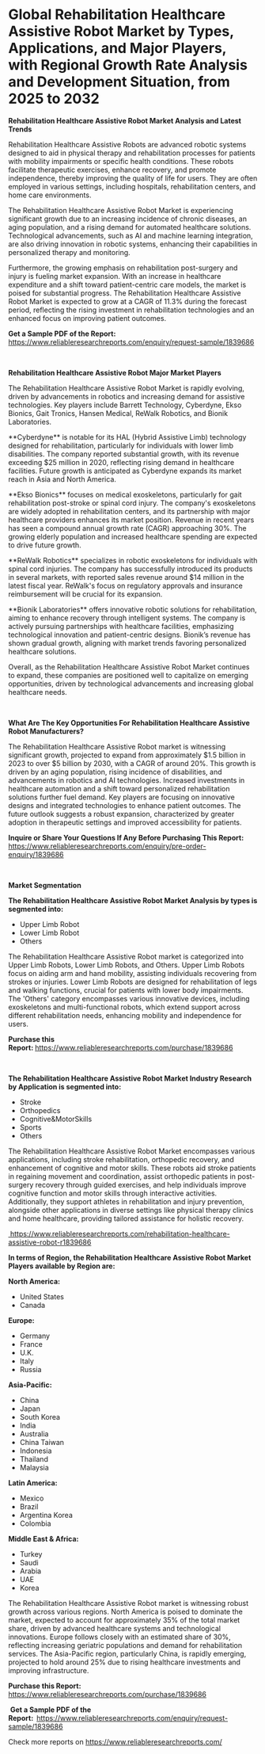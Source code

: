 <p><h1>Global Rehabilitation Healthcare Assistive Robot Market by Types, Applications, and Major Players, with Regional Growth Rate Analysis and Development Situation, from 2025 to 2032</h1></p><p><strong>Rehabilitation Healthcare Assistive Robot Market Analysis and Latest Trends</strong></p>
<p><p>Rehabilitation Healthcare Assistive Robots are advanced robotic systems designed to aid in physical therapy and rehabilitation processes for patients with mobility impairments or specific health conditions. These robots facilitate therapeutic exercises, enhance recovery, and promote independence, thereby improving the quality of life for users. They are often employed in various settings, including hospitals, rehabilitation centers, and home care environments.</p><p>The Rehabilitation Healthcare Assistive Robot Market is experiencing significant growth due to an increasing incidence of chronic diseases, an aging population, and a rising demand for automated healthcare solutions. Technological advancements, such as AI and machine learning integration, are also driving innovation in robotic systems, enhancing their capabilities in personalized therapy and monitoring.</p><p>Furthermore, the growing emphasis on rehabilitation post-surgery and injury is fueling market expansion. With an increase in healthcare expenditure and a shift toward patient-centric care models, the market is poised for substantial progress. The Rehabilitation Healthcare Assistive Robot Market is expected to grow at a CAGR of 11.3% during the forecast period, reflecting the rising investment in rehabilitation technologies and an enhanced focus on improving patient outcomes.</p></p>
<p><strong>Get a Sample PDF of the Report:&nbsp;</strong> <a href="https://www.reliableresearchreports.com/enquiry/request-sample/1839686?utm_campaign=3383&utm_medium=2&utm_source=Github&utm_content=ia&utm_term=06042025&utm_id=rehabilitation-healthcare-assistive-robot">https://www.reliableresearchreports.com/enquiry/request-sample/1839686</a></p>
<p>&nbsp;</p>
<p><strong>Rehabilitation Healthcare Assistive Robot Major Market Players</strong></p>
<p><p>The Rehabilitation Healthcare Assistive Robot Market is rapidly evolving, driven by advancements in robotics and increasing demand for assistive technologies. Key players include Barrett Technology, Cyberdyne, Ekso Bionics, Gait Tronics, Hansen Medical, ReWalk Robotics, and Bionik Laboratories.</p><p>**Cyberdyne** is notable for its HAL (Hybrid Assistive Limb) technology designed for rehabilitation, particularly for individuals with lower limb disabilities. The company reported substantial growth, with its revenue exceeding $25 million in 2020, reflecting rising demand in healthcare facilities. Future growth is anticipated as Cyberdyne expands its market reach in Asia and North America.</p><p>**Ekso Bionics** focuses on medical exoskeletons, particularly for gait rehabilitation post-stroke or spinal cord injury. The company's exoskeletons are widely adopted in rehabilitation centers, and its partnership with major healthcare providers enhances its market position. Revenue in recent years has seen a compound annual growth rate (CAGR) approaching 30%. The growing elderly population and increased healthcare spending are expected to drive future growth.</p><p>**ReWalk Robotics** specializes in robotic exoskeletons for individuals with spinal cord injuries. The company has successfully introduced its products in several markets, with reported sales revenue around $14 million in the latest fiscal year. ReWalk's focus on regulatory approvals and insurance reimbursement will be crucial for its expansion.</p><p>**Bionik Laboratories** offers innovative robotic solutions for rehabilitation, aiming to enhance recovery through intelligent systems. The company is actively pursuing partnerships with healthcare facilities, emphasizing technological innovation and patient-centric designs. Bionik’s revenue has shown gradual growth, aligning with market trends favoring personalized healthcare solutions.</p><p>Overall, as the Rehabilitation Healthcare Assistive Robot Market continues to expand, these companies are positioned well to capitalize on emerging opportunities, driven by technological advancements and increasing global healthcare needs.</p></p>
<p>&nbsp;</p>
<p><strong>What Are The Key Opportunities For Rehabilitation Healthcare Assistive Robot Manufacturers?</strong></p>
<p><p>The Rehabilitation Healthcare Assistive Robot market is witnessing significant growth, projected to expand from approximately $1.5 billion in 2023 to over $5 billion by 2030, with a CAGR of around 20%. This growth is driven by an aging population, rising incidence of disabilities, and advancements in robotics and AI technologies. Increased investments in healthcare automation and a shift toward personalized rehabilitation solutions further fuel demand. Key players are focusing on innovative designs and integrated technologies to enhance patient outcomes. The future outlook suggests a robust expansion, characterized by greater adoption in therapeutic settings and improved accessibility for patients.</p></p>
<p><strong>Inquire or Share Your Questions If Any Before Purchasing This Report:</strong> <a href="https://www.reliableresearchreports.com/enquiry/pre-order-enquiry/1839686?utm_campaign=3383&utm_medium=2&utm_source=Github&utm_content=ia&utm_term=06042025&utm_id=rehabilitation-healthcare-assistive-robot">https://www.reliableresearchreports.com/enquiry/pre-order-enquiry/1839686</a></p>
<p>&nbsp;</p>
<p><strong>Market Segmentation</strong></p>
<p><strong>The Rehabilitation Healthcare Assistive Robot Market Analysis by types is segmented into:</strong></p>
<p><ul><li>Upper Limb Robot</li><li>Lower Limb Robot</li><li>Others</li></ul></p>
<p><p>The Rehabilitation Healthcare Assistive Robot market is categorized into Upper Limb Robots, Lower Limb Robots, and Others. Upper Limb Robots focus on aiding arm and hand mobility, assisting individuals recovering from strokes or injuries. Lower Limb Robots are designed for rehabilitation of legs and walking functions, crucial for patients with lower body impairments. The 'Others' category encompasses various innovative devices, including exoskeletons and multi-functional robots, which extend support across different rehabilitation needs, enhancing mobility and independence for users.</p></p>
<p><strong>Purchase this Report:&nbsp;</strong><a href="https://www.reliableresearchreports.com/purchase/1839686?utm_campaign=3383&utm_medium=2&utm_source=Github&utm_content=ia&utm_term=06042025&utm_id=rehabilitation-healthcare-assistive-robot">https://www.reliableresearchreports.com/purchase/1839686</a></p>
<p>&nbsp;</p>
<p><strong>The Rehabilitation Healthcare Assistive Robot Market Industry Research by Application is segmented into:</strong></p>
<p><ul><li>Stroke</li><li>Orthopedics</li><li>Cognitive&MotorSkills</li><li>Sports</li><li>Others</li></ul></p>
<p><p>The Rehabilitation Healthcare Assistive Robot Market encompasses various applications, including stroke rehabilitation, orthopedic recovery, and enhancement of cognitive and motor skills. These robots aid stroke patients in regaining movement and coordination, assist orthopedic patients in post-surgery recovery through guided exercises, and help individuals improve cognitive function and motor skills through interactive activities. Additionally, they support athletes in rehabilitation and injury prevention, alongside other applications in diverse settings like physical therapy clinics and home healthcare, providing tailored assistance for holistic recovery.</p></p>
<p><a href="https://www.reliableresearchreports.com/rehabilitation-healthcare-assistive-robot-r1839686?utm_campaign=3383&utm_medium=2&utm_source=Github&utm_content=ia&utm_term=06042025&utm_id=rehabilitation-healthcare-assistive-robot">&nbsp;https://www.reliableresearchreports.com/rehabilitation-healthcare-assistive-robot-r1839686</a></p>
<p><strong>In terms of Region, the Rehabilitation Healthcare Assistive Robot Market Players available by Region are:</strong></p>
<p>
    <p> <strong> North America: </strong>
        <ul>
            <li>United States</li>
            <li>Canada</li>
        </ul>
        </p> 
    <p> <strong> Europe: </strong>
        <ul>
            <li>Germany</li>
            <li>France</li>
            <li>U.K.</li>
            <li>Italy</li>
            <li>Russia</li>
        </ul>
        </p> 
    <p> <strong> Asia-Pacific: </strong>
        <ul>
            <li>China</li>
            <li>Japan</li>
            <li>South Korea</li>
            <li>India</li>
            <li>Australia</li>
            <li>China Taiwan</li>
            <li>Indonesia</li>
            <li>Thailand</li>
            <li>Malaysia</li>
        </ul>
        </p> 
    <p> <strong> Latin America: </strong>
        <ul>
            <li>Mexico</li>
            <li>Brazil</li>
            <li>Argentina Korea</li>
            <li>Colombia</li>
        </ul>
        </p> 
    <p> <strong> Middle East & Africa: </strong>
        <ul>
            <li>Turkey</li>
            <li>Saudi</li>
            <li>Arabia</li>
            <li>UAE</li>
            <li>Korea</li>
        </ul>
    </p>
    </p>
<p><p>The Rehabilitation Healthcare Assistive Robot market is witnessing robust growth across various regions. North America is poised to dominate the market, expected to account for approximately 35% of the total market share, driven by advanced healthcare systems and technological innovations. Europe follows closely with an estimated share of 30%, reflecting increasing geriatric populations and demand for rehabilitation services. The Asia-Pacific region, particularly China, is rapidly emerging, projected to hold around 25% due to rising healthcare investments and improving infrastructure.</p></p>
<p><strong>Purchase this Report: </strong><a href="https://www.reliableresearchreports.com/purchase/1839686?utm_campaign=3383&utm_medium=2&utm_source=Github&utm_content=ia&utm_term=06042025&utm_id=rehabilitation-healthcare-assistive-robot">https://www.reliableresearchreports.com/purchase/1839686</a></p>
<p>&nbsp;<strong>Get a Sample PDF of the Report:&nbsp;&nbsp;</strong><a href="https://www.reliableresearchreports.com/enquiry/request-sample/1839686?utm_campaign=3383&utm_medium=2&utm_source=Github&utm_content=ia&utm_term=06042025&utm_id=rehabilitation-healthcare-assistive-robot">https://www.reliableresearchreports.com/enquiry/request-sample/1839686</a></p>
<p><strong></strong></p>
<p>Check more reports on <a href="https://www.reliableresearchreports.com/?utm_campaign=3383&utm_medium=2&utm_source=Github&utm_content=ia&utm_term=06042025&utm_id=rehabilitation-healthcare-assistive-robot">https://www.reliableresearchreports.com/</a></p>